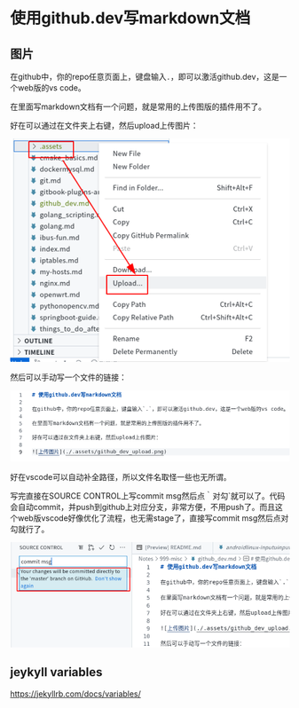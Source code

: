 # 使用github.dev写markdown文档

## 图片

在github中，你的repo任意页面上，键盘输入`.`，即可以激活github.dev，这是一个web版的vs code。

在里面写markdown文档有一个问题，就是常用的上传图版的插件用不了。

好在可以通过在文件夹上右键，然后upload上传图片：

![上传图片](./.assets/github_dev_upload.png)

然后可以手动写一个文件的链接：

![手写链接](./.assets/github_dev_insertlink.png)

好在vscode可以自动补全路径，所以文件名取怪一些也无所谓。

写完直接在SOURCE CONTROL上写commit msg然后点｀对勾`就可以了。代码会自动commit，并push到github上对应分支，非常方便，不用push了。而且这个web版vscode好像优化了流程，也无需stage了，直接写commit msg然后点对勾就行了。

![commit](./.assets/githhub_dev_commit.png)

## jeykyll variables

https://jekyllrb.com/docs/variables/


